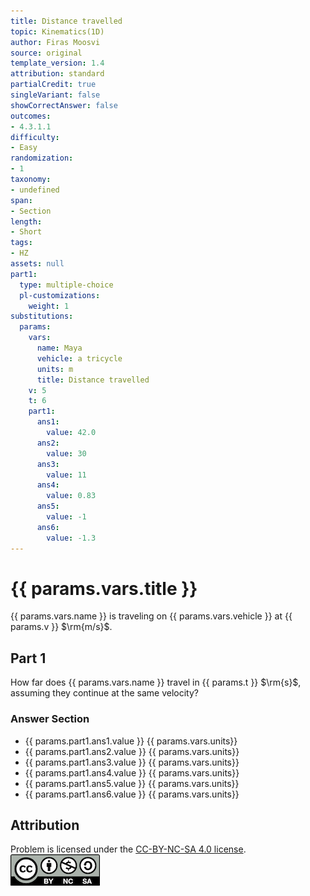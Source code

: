 ```yaml
---
title: Distance travelled
topic: Kinematics(1D)
author: Firas Moosvi
source: original
template_version: 1.4
attribution: standard
partialCredit: true
singleVariant: false
showCorrectAnswer: false
outcomes:
- 4.3.1.1
difficulty:
- Easy
randomization:
- 1
taxonomy:
- undefined
span:
- Section
length:
- Short
tags:
- HZ
assets: null
part1:
  type: multiple-choice
  pl-customizations:
    weight: 1
substitutions:
  params:
    vars:
      name: Maya
      vehicle: a tricycle
      units: m
      title: Distance travelled
    v: 5
    t: 6
    part1:
      ans1:
        value: 42.0
      ans2:
        value: 30
      ans3:
        value: 11
      ans4:
        value: 0.83
      ans5:
        value: -1
      ans6:
        value: -1.3
---
```

# {{ params.vars.title }}
{{ params.vars.name }} is traveling on {{ params.vars.vehicle }} at {{ params.v }} $\rm{m/s}$.

## Part 1

How far does {{ params.vars.name }} travel in {{ params.t }} $\rm{s}$, assuming they continue at the same velocity?

### Answer Section

- {{ params.part1.ans1.value }} {{ params.vars.units}}
- {{ params.part1.ans2.value }} {{ params.vars.units}}
- {{ params.part1.ans3.value }} {{ params.vars.units}}
- {{ params.part1.ans4.value }} {{ params.vars.units}}
- {{ params.part1.ans5.value }} {{ params.vars.units}}
- {{ params.part1.ans6.value }} {{ params.vars.units}}

## Attribution

Problem is licensed under the [CC-BY-NC-SA 4.0 license](https://creativecommons.org/licenses/by-nc-sa/4.0/).<br> ![The Creative Commons 4.0 license requiring attribution-BY, non-commercial-NC, and share-alike-SA license.](https://raw.githubusercontent.com/firasm/bits/master/by-nc-sa.png)